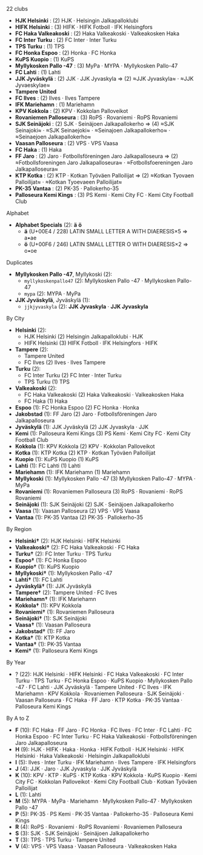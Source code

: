 22 clubs

- **HJK Helsinki** : (2) HJK · Helsingin Jalkapalloklubi
- **HIFK Helsinki** : (3) HIFK · HIFK Fotboll · IFK Helsingfors
- **FC Haka Valkeakoski** : (2) Haka Valkeakoski · Valkeakosken Haka
- **FC Inter Turku** : (2) FC Inter · Inter Turku
- **TPS Turku** : (1) TPS
- **FC Honka Espoo** : (2) Honka · FC Honka
- **KuPS Kuopio** : (1) KuPS
- **Myllykosken Pallo -47** : (3) MyPa · MYPA · Myllykosken Pallo-47
- **FC Lahti** : (1) Lahti
- **JJK Jyväskylä** : (2) JJK · JJK Jyvaskyla ⇒ (2) ≈JJK Jyvaskyla≈ · ≈JJK Jyvaeskylae≈
- **Tampere United**
- **FC Ilves** : (2) Ilves · Ilves Tampere
- **IFK Mariehamn** : (1) Mariehamn
- **KPV Kokkola** : (2) KPV · Kokkolan Palloveikot
- **Rovaniemen Palloseura** : (3) RoPS · Rovaniemi · RoPS Rovaniemi
- **SJK Seinäjoki** : (2) SJK · Seinäjoen Jalkapallokerho ⇒ (4) ≈SJK Seinajoki≈ · ≈SJK Seinaejoki≈ · ≈Seinajoen Jalkapallokerho≈ · ≈Seinaejoen Jalkapallokerho≈
- **Vaasan Palloseura** : (2) VPS · VPS Vaasa
- **FC Haka** : (1) Haka
- **FF Jaro** : (2) Jaro · Fotbollsföreningen Jaro Jalkapalloseura ⇒ (2) ≈Fotbollsforeningen Jaro Jalkapalloseura≈ · ≈Fotbollsfoereningen Jaro Jalkapalloseura≈
- **KTP Kotka** : (2) KTP · Kotkan Työväen Palloilijat ⇒ (2) ≈Kotkan Tyovaen Palloilijat≈ · ≈Kotkan Tyoevaeen Palloilijat≈
- **PK-35 Vantaa** : (2) PK-35 · Pallokerho-35
- **Palloseura Kemi Kings** : (3) PS Kemi · Kemi City FC · Kemi City Football Club




Alphabet

- **Alphabet Specials** (2):  **ä**  **ö** 
  - **ä** (U+00E4 / 228) LATIN SMALL LETTER A WITH DIAERESIS×5 ⇒ a•ae
  - **ö** (U+00F6 / 246) LATIN SMALL LETTER O WITH DIAERESIS×2 ⇒ o•oe




Duplicates

- **Myllykosken Pallo -47**, Myllykoski (2):
  - `myllykoskenpallo47` (2): Myllykosken Pallo -47 · Myllykosken Pallo-47
  - `mypa` (2): MYPA · MyPa
- **JJK Jyväskylä**, Jyväskylä (1):
  - `jjkjyvaskyla` (2): **JJK Jyvaskyla** · **JJK Jyvaskyla**




By City

- **Helsinki** (2): 
  - HJK Helsinki  (2) Helsingin Jalkapalloklubi · HJK
  - HIFK Helsinki  (3) HIFK Fotboll · IFK Helsingfors · HIFK
- **Tampere** (2): 
  - Tampere United 
  - FC Ilves  (2) Ilves · Ilves Tampere
- **Turku** (2): 
  - FC Inter Turku  (2) FC Inter · Inter Turku
  - TPS Turku  (1) TPS
- **Valkeakoski** (2): 
  - FC Haka Valkeakoski  (2) Haka Valkeakoski · Valkeakosken Haka
  - FC Haka  (1) Haka
- **Espoo** (1): FC Honka Espoo  (2) FC Honka · Honka
- **Jakobstad** (1): FF Jaro  (2) Jaro · Fotbollsföreningen Jaro Jalkapalloseura
- **Jyväskylä** (1): JJK Jyväskylä  (2) JJK Jyvaskyla · JJK
- **Kemi** (1): Palloseura Kemi Kings  (3) PS Kemi · Kemi City FC · Kemi City Football Club
- **Kokkola** (1): KPV Kokkola  (2) KPV · Kokkolan Palloveikot
- **Kotka** (1): KTP Kotka  (2) KTP · Kotkan Työväen Palloilijat
- **Kuopio** (1): KuPS Kuopio  (1) KuPS
- **Lahti** (1): FC Lahti  (1) Lahti
- **Mariehamn** (1): IFK Mariehamn  (1) Mariehamn
- **Myllykoski** (1): Myllykosken Pallo -47  (3) Myllykosken Pallo-47 · MYPA · MyPa
- **Rovaniemi** (1): Rovaniemen Palloseura  (3) RoPS · Rovaniemi · RoPS Rovaniemi
- **Seinäjoki** (1): SJK Seinäjoki  (2) SJK · Seinäjoen Jalkapallokerho
- **Vaasa** (1): Vaasan Palloseura  (2) VPS · VPS Vaasa
- **Vantaa** (1): PK-35 Vantaa  (2) PK-35 · Pallokerho-35




By Region

- **Helsinki†** (2):   HJK Helsinki · HIFK Helsinki
- **Valkeakoski†** (2):   FC Haka Valkeakoski · FC Haka
- **Turku†** (2):   FC Inter Turku · TPS Turku
- **Espoo†** (1):   FC Honka Espoo
- **Kuopio†** (1):   KuPS Kuopio
- **Myllykoski†** (1):   Myllykosken Pallo -47
- **Lahti†** (1):   FC Lahti
- **Jyväskylä†** (1):   JJK Jyväskylä
- **Tampere†** (2):   Tampere United · FC Ilves
- **Mariehamn†** (1):   IFK Mariehamn
- **Kokkola†** (1):   KPV Kokkola
- **Rovaniemi†** (1):   Rovaniemen Palloseura
- **Seinäjoki†** (1):   SJK Seinäjoki
- **Vaasa†** (1):   Vaasan Palloseura
- **Jakobstad†** (1):   FF Jaro
- **Kotka†** (1):   KTP Kotka
- **Vantaa†** (1):   PK-35 Vantaa
- **Kemi†** (1):   Palloseura Kemi Kings




By Year

- ? (22):   HJK Helsinki · HIFK Helsinki · FC Haka Valkeakoski · FC Inter Turku · TPS Turku · FC Honka Espoo · KuPS Kuopio · Myllykosken Pallo -47 · FC Lahti · JJK Jyväskylä · Tampere United · FC Ilves · IFK Mariehamn · KPV Kokkola · Rovaniemen Palloseura · SJK Seinäjoki · Vaasan Palloseura · FC Haka · FF Jaro · KTP Kotka · PK-35 Vantaa · Palloseura Kemi Kings






By A to Z

- **F** (10): FC Haka · FF Jaro · FC Honka · FC Ilves · FC Inter · FC Lahti · FC Honka Espoo · FC Inter Turku · FC Haka Valkeakoski · Fotbollsföreningen Jaro Jalkapalloseura
- **H** (9): HJK · HIFK · Haka · Honka · HIFK Fotboll · HJK Helsinki · HIFK Helsinki · Haka Valkeakoski · Helsingin Jalkapalloklubi
- **I** (5): Ilves · Inter Turku · IFK Mariehamn · Ilves Tampere · IFK Helsingfors
- **J** (4): JJK · Jaro · JJK Jyvaskyla · JJK Jyväskylä
- **K** (10): KPV · KTP · KuPS · KTP Kotka · KPV Kokkola · KuPS Kuopio · Kemi City FC · Kokkolan Palloveikot · Kemi City Football Club · Kotkan Työväen Palloilijat
- **L** (1): Lahti
- **M** (5): MYPA · MyPa · Mariehamn · Myllykosken Pallo-47 · Myllykosken Pallo -47
- **P** (5): PK-35 · PS Kemi · PK-35 Vantaa · Pallokerho-35 · Palloseura Kemi Kings
- **R** (4): RoPS · Rovaniemi · RoPS Rovaniemi · Rovaniemen Palloseura
- **S** (3): SJK · SJK Seinäjoki · Seinäjoen Jalkapallokerho
- **T** (3): TPS · TPS Turku · Tampere United
- **V** (4): VPS · VPS Vaasa · Vaasan Palloseura · Valkeakosken Haka





